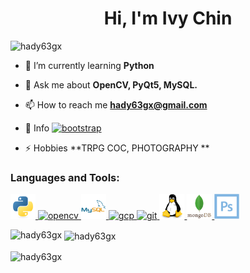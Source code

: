 <!-- ### Hi there 👋 -->

<!--
**hady63gx/hady63gx** is a ✨ _special_ ✨ repository because its `README.md` (this file) appears on your GitHub profile.

Here are some ideas to get you started:

- 🔭 I’m currently working on ...
- 🌱 I’m currently learning ...
- 👯 I’m looking to collaborate on ...
- 🤔 I’m looking for help with ...
- 💬 Ask me about ...
- 📫 How to reach me: ...
- 😄 Pronouns: ...
- ⚡ Fun fact: ...
-->

<h1 align="center">Hi, I'm Ivy Chin</h1>

<p align="left"> <img src="https://komarev.com/ghpvc/?username=hady63gx&label=Profile%20views&color=0e75b6&style=flat" alt="hady63gx" /> </p>

- 🌱 I’m currently learning **Python**

- 💬 Ask me about **OpenCV, PyQt5, MySQL.**

- 📫 How to reach me **hady63gx@gmail.com**

- 📜 Info <a href="https://drive.google.com/file/d/1xfYAPvFoBjq2TA22RDR0JCjv38dlGI_u/view?usp=share_link" target="_blank" rel="noreferrer"> <img src="https://www.kbrs.ca/sites/default/files/styles/basic_hero_desktop/public/2022-05/resume.jpg?h=1aa95fe0&itok=YlSZfeID" alt="bootstrap" width="40" height="40"/> </a> 

- ⚡ Hobbies **TRPG COC, PHOTOGRAPHY **


<h3 align="left">Languages and Tools:</h3>
<p align="left"> <a href="https://www.python.org" target="_blank" rel="noreferrer"> <img src="https://raw.githubusercontent.com/devicons/devicon/master/icons/python/python-original.svg" alt="python" width="40" height="40"/> </a> <a href="https://opencv.org/" target="_blank" rel="noreferrer"> <img src="https://www.vectorlogo.zone/logos/opencv/opencv-icon.svg" alt="opencv" width="40" height="40"/> </a> <a href="https://www.mysql.com/" target="_blank" rel="noreferrer"> <img src="https://raw.githubusercontent.com/devicons/devicon/master/icons/mysql/mysql-original-wordmark.svg" alt="mysql" width="40" height="40"/> </a> <a href="https://cloud.google.com" target="_blank" rel="noreferrer"> <img src="https://www.vectorlogo.zone/logos/google_cloud/google_cloud-icon.svg" alt="gcp" width="40" height="40"/> </a> <a href="https://git-scm.com/" target="_blank" rel="noreferrer"> <img src="https://www.vectorlogo.zone/logos/git-scm/git-scm-icon.svg" alt="git" width="40" height="40"/> </a> <a href="https://www.linux.org/" target="_blank" rel="noreferrer"> <img src="https://raw.githubusercontent.com/devicons/devicon/master/icons/linux/linux-original.svg" alt="linux" width="40" height="40"/> </a> <a href="https://www.mongodb.com/" target="_blank" rel="noreferrer"> <img src="https://raw.githubusercontent.com/devicons/devicon/master/icons/mongodb/mongodb-original-wordmark.svg" alt="mongodb" width="40" height="40"/> </a> <a href="https://www.photoshop.com/en" target="_blank" rel="noreferrer"> <img src="https://raw.githubusercontent.com/devicons/devicon/master/icons/photoshop/photoshop-line.svg" alt="photoshop" width="40" height="40"/> </a></p>

<p><img align="left" src="https://github-readme-stats.vercel.app/api/top-langs?username=hady63gx&show_icons=true&locale=en&layout=compact" alt="hady63gx" /></p>

<p>&nbsp;<img align="center" src="https://github-readme-stats.vercel.app/api?username=hady63gx&show_icons=true&locale=en" alt="hady63gx" /></p>

<p><img align="center" src="https://github-readme-streak-stats.herokuapp.com/?user=hady63gx&" alt="hady63gx" /></p>
